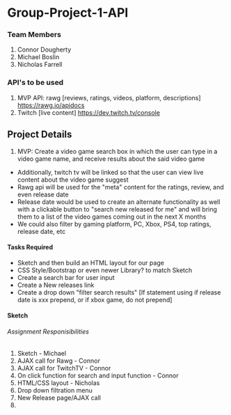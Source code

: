 # Group-Project-1-API
### Team Members 
1. Connor Dougherty
2. Michael Boslin
3. Nicholas Farrell
### API's to be used
1. MVP API: rawg [reviews, ratings, videos, platform, descriptions] https://rawg.io/apidocs
2. Twitch [live content] https://dev.twitch.tv/console
## Project Details
1. MVP: Create a video game search box in which the user can type in a video game name, and receive results about the said video game
- Additionally, twitch tv will be linked so that the user can view live content about the video game suggest
- Rawg api will be used for the "meta" content for the ratings, review, and even release date
- Release date would be used to create an alternate functionality as well with a clickable button to "search new released for me" and will bring them to a list of the video games coming out in the next X months 
- We could also filter by gaming platform, PC, Xbox, PS4, top ratings, release date, etc 
#### Tasks Required
- Sketch and then build an HTML layout for our page
- CSS Style/Bootstrap or even newer Library? to match Sketch
- Create a search bar for user input 
- Create a New releases link
- Create a drop down "filter search results" [If statement using if release date is xxx prepend, or if xbox game, do not prepend]


#### Sketch

###### Assignment Responisibilities 
1. Sketch - Michael
2. AJAX call for Rawg - Connor
3. AJAX call for TwitchTV - Connor 
4. On click function for search and input function - Connor
5. HTML/CSS layout - Nicholas
6. Drop down filtration menu 
7. New Release page/AJAX call 
9.

